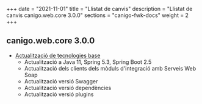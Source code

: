 +++
date        = "2021-11-01"
title       = "Llistat de canvis"
description = "Llistat de canvis canigo.web.core 3.0.0"
sections    = "canigo-fwk-docs"
weight		= 2
+++

## canigo.web.core 3.0.0

- [Actualització de tecnologies base](/noticies/2021-10-25-CAN-actualitzacio-canigo-3_6_0/)
   - Actualització a Java 11, Spring 5.3, Spring Boot 2.5
   - Actualització dels clients dels mòduls d'integració amb Serveis Web Soap
   - Actualització versió Swagger
   - Actualització versió dependències
   - Actualització versió plugins